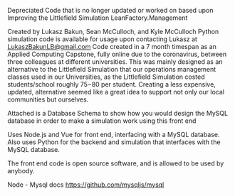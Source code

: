 Depreciated Code that is no longer updated or worked on based upon Improving the Littlefield Simulation
LeanFactory.Management

Created by Lukasz Bakun, Sean McCulloch, and Kyle McCulloch
Python simulation code is available for usage upon contacting Lukasz at LukaszBakunLB@gmail.com
Code created in a 7 month timespan as an Applied Computing Capstone, fully online due to the coronavirus, between three colleagues at different universities.
This was mainly designed as an alternative to the Littlefield Simulation that our operations management classes used in our Universities, as the Littlefield Simulation costed students/school roughly $75-$80 per student.
Creating a less expensive, updated, alternative seemed like a great idea to support not only our local communities but ourselves.

Attached is a Database Schema to show how you would design the MySQL database in order to make a simulation work using this front end


Uses Node.js and Vue for front end, interfacing with a MySQL database.
Also uses Python for the backend and simulation that interfaces with the MySQL database.

The front end code is open source software, and is allowed to be used by anybody.

Node - Mysql docs
https://github.com/mysqljs/mysql
